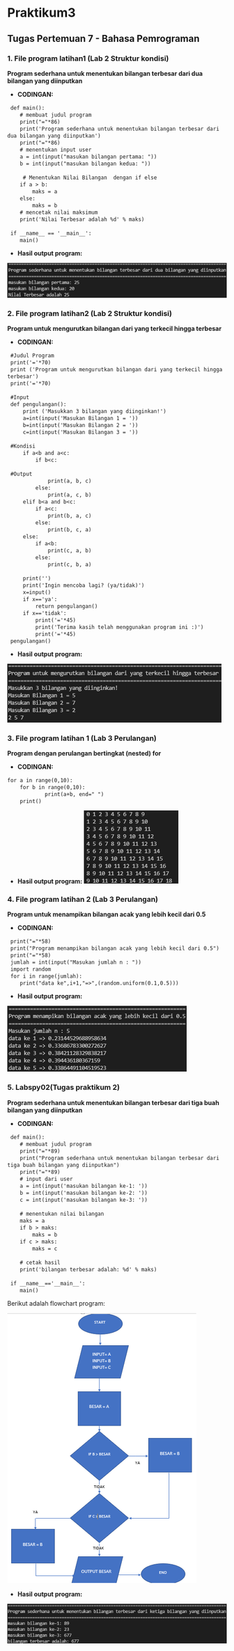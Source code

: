 # Praktikum3
## Tugas Pertemuan 7 - Bahasa Pemrograman

### 1. File program latihan1 (Lab 2 Struktur kondisi)
**Program sederhana untuk menentukan bilangan terbesar dari dua bilangan yang diinputkan**

* **CODINGAN:**
```
 def main():
    # membuat judul program
    print("="*86)
    print('Program sederhana untuk menentukan bilangan terbesar dari dua bilangan yang diinputkan')
    print("="*86)
    # menentukan input user
    a = int(input("masukan bilangan pertama: "))
    b = int(input("masukan bilangan kedua: "))
 
     # Menentukan Nilai Bilangan  dengan if else
    if a > b:
        maks = a
    else:
        maks = b
    # mencetak nilai maksimum
    print('Nilai Terbesar adalah %d' % maks)
 
 if __name__ == '__main__':
    main()
```

* **Hasil output program:**

![Gambar 1](screenshoot/ss1.png)

### 2. File program latihan2 (Lab 2 Struktur kondisi)
**Program untuk mengurutkan bilangan dari yang terkecil hingga terbesar**

* **CODINGAN:**
```
 #Judul Program
 print('='*70)
 print ('Program untuk mengurutkan bilangan dari yang terkecil hingga terbesar')
 print('='*70)

 #Input 
 def pengulangan():
     print ('Masukkan 3 bilangan yang diinginkan!')
     a=int(input('Masukan Bilangan 1 = '))
     b=int(input('Masukan Bilangan 2 = '))
     c=int(input('Masukan Bilangan 3 = '))

 #Kondisi
     if a<b and a<c:
         if b<c:
            
 #Output 
             print(a, b, c)
         else:
             print(a, c, b)
     elif b<a and b<c:
         if a<c:
             print(b, a, c)
         else:
             print(b, c, a)
     else:
         if a<b:
             print(c, a, b)
         else:
             print(c, b, a)

     print('')
     print('Ingin mencoba lagi? (ya/tidak)')
     x=input()
     if x=='ya':
         return pengulangan()
     if x=='tidak':
         print('='*45)
         print('Terima kasih telah menggunakan program ini :)')
         print('='*45)
 pengulangan()
```

* **Hasil output program:**

![Gambar 2](screenshoot/ss2.png)

### 3. File program latihan 1 (Lab 3 Perulangan)
**Program dengan perulangan bertingkat (nested) for**

* **CODINGAN:**
```
for a in range(0,10):
	for b in range(0,10):
            print(a+b, end=" ")
	print()
```

* **Hasil output program:**
![Gambar 3](screenshoot/ss3.png)

### 4. File program latihan 2 (Lab 3 Perulangan)
**Program untuk menampikan bilangan acak yang lebih kecil dari 0.5**

* **CODINGAN:**
```
 print("="*58)
 print("Program menampikan bilangan acak yang lebih kecil dari 0.5")
 print("="*58)
 jumlah = int(input("Masukan jumlah n : "))
 import random
 for i in range(jumlah):
    print("data ke",i+1,"=>",(random.uniform(0.1,0.5)))
```    

* **Hasil output program:**

![Gambar 4](screenshoot/ss4.png)

 ### 5. Labspy02(Tugas praktikum 2)
**Program sederhana untuk menentukan bilangan terbesar dari tiga buah bilangan yang diinputkan**

* **CODINGAN:**
```
 def main():
    # membuat judul program
    print("="*89)
    print("Program sederhana untuk menentukan bilangan terbesar dari tiga buah bilangan yang diinputkan")
    print("="*89)
    # input dari user
    a = int(input('masukan bilangan ke-1: '))
    b = int(input('masukan bilangan ke-2: '))
    c = int(input('masukan bilangan ke-3: '))
 
    # menentukan nilai bilangan
    maks = a
    if b > maks:
        maks = b
    if c > maks:
        maks = c
 
    # cetak hasil
    print('bilangan terbesar adalah: %d' % maks)
 
 if __name__=='__main__':
    main()
```
Berikut adalah flowchart program:

![Gambar 6](screenshoot/flowchart.png)

* **Hasil output program:**

![Gambar 5](screenshoot/ss5.png)
